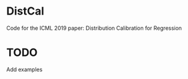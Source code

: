 # DistCal
Code for the ICML 2019 paper: Distribution Calibration for Regression

# TODO

Add examples
